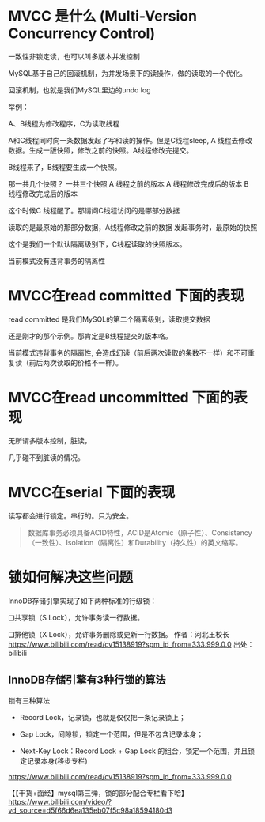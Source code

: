# MVCC 是什么 (Multi-Version Concurrency Control)

一致性非锁定读，也可以叫多版本并发控制

MySQL基于自己的回滚机制，为并发场景下的读操作，做的读取的一个优化。

回滚机制，也就是我们MySQL里边的undo log

举例：

A、B线程为修改程序，C为读取线程

A和C线程同时向一条数据发起了写和读的操作。但是C线程sleep, A 线程去修改数据。生成一版快照，修改之前的快照。A线程修改完提交。

B线程来了，B线程要生成一个快照。

那一共几个快照？ 一共三个快照
A 线程之前的版本
A 线程修改完成后的版本
B 线程修改完成后的版本

这个时候C 线程醒了。那请问C线程访问的是哪部分数据

读取的是最原始的那部分数据，A线程修改之前的数据   发起事务时，最原始的快照 

这个是我们一个默认隔离级别下，C线程读取的快照版本。

当前模式没有违背事务的隔离性

# MVCC在read committed 下面的表现

read committed 是我们MySQL的第二个隔离级别，读取提交数据

还是刚才的那个示例。那肯定是B线程提交的版本咯。

当前模式违背事务的隔离性, 会造成幻读（前后两次读取的条数不一样）和不可重复读（前后两次读取的价格不一样）。

# MVCC在read uncommitted 下面的表现

无所谓多版本控制，脏读，

几乎碰不到脏读的情况。

# MVCC在serial 下面的表现

读写都会进行锁定。串行的。只为安全。

> 数据库事务必须具备ACID特性，ACID是Atomic（原子性）、Consistency（一致性）、Isolation（隔离性）和Durability（持久性）的英文缩写。

# 锁如何解决这些问题

InnoDB存储引擎实现了如下两种标准的行级锁：

❑共享锁（S Lock），允许事务读一行数据。

❑排他锁（X Lock），允许事务删除或更新一行数据。 作者：河北王校长 https://www.bilibili.com/read/cv15138919?spm_id_from=333.999.0.0 出处：bilibili

## InnoDB存储引擎有3种行锁的算法

锁有三种算法

- Record Lock，记录锁，也就是仅仅把一条记录锁上；

- Gap Lock，间隙锁，锁定一个范围，但是不包含记录本身；

- Next-Key Lock：Record Lock + Gap Lock 的组合，锁定一个范围，并且锁定记录本身(移步专栏)

https://www.bilibili.com/read/cv15138919?spm_id_from=333.999.0.0

【【干货+面经】mysql第三弹，锁的部分配合专栏看下哈】https://www.bilibili.com/video/?vd_source=d5f66d6ea135eb07f5c98a18594180d3